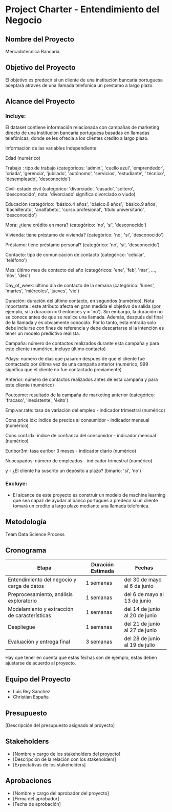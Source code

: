 # Project Charter - Entendimiento del Negocio

## Nombre del Proyecto

Mercadotecnica Bancaria

## Objetivo del Proyecto

El objetivo es predecir si un cliente de una institución bancaria portuguesa aceptará atraves de una llamada telefonica un prestamo a largo plazo.

## Alcance del Proyecto

### Incluye:

El dataset contiene información relacionada con campañas de marketing directo de una institución bancaria portuguesa basadas en llamadas telefónicas, donde se les ofrecia a los clientes credito a largo plazo.

Información de las variables independiente:

Edad (numérico)

Trabajo : tipo de trabajo (categóricos: 'admin.', 'cuello azul', 'emprendedor', 'criada', 'gerencia', 'jubilado', 'autónomo', 'servicios', 'estudiante', ' técnico', 'desempleado', 'desconocido')

Civil: estado civil (categórico: 'divorciado', 'casado', 'soltero', 'desconocido'; nota: 'divorciado' significa divorciado o viudo)

Educación (categórico: 'básico.4 años', 'básico.6 años', 'básico.9 años', 'bachillerato', 'analfabeto', 'curso.profesional', 'título.universitario', 'desconocido')

Mora: ¿tiene crédito en mora? (categórico: 'no', 'sí', 'desconocido')

Vivienda: tiene préstamo de vivienda? (categórico: 'no', 'sí', 'desconocido')

Préstamo: tiene préstamo personal? (categórico: 'no', 'sí', 'desconocido')

Contacto: tipo de comunicación de contacto (categórico: 'celular', 'teléfono')

Mes: último mes de contacto del año (categóricos: 'ene', 'feb', 'mar', …, 'nov', 'dec')

Day_of_week: último día de contacto de la semana (categórico: 'lunes', 'martes', 'miércoles', 'jueves', 'vie')

Duración: duración del último contacto, en segundos (numérico). Nota importante : este atributo afecta en gran medida el objetivo de salida (por ejemplo, si la duración = 0 entonces y = 'no'). Sin embargo, la duración no se conoce antes de que se realice una llamada. Además, después del final de la llamada y es obviamente conocido. Por lo tanto, esta entrada solo debe incluirse con fines de referencia y debe descartarse si la intención es tener un modelo predictivo realista.

Campaña: número de contactos realizados durante esta campaña y para este cliente (numérico, incluye último contacto)

Pdays: número de días que pasaron después de que el cliente fue contactado por última vez de una campaña anterior (numérico; 999 significa que el cliente no fue contactado previamente)

Anterior: número de contactos realizados antes de esta campaña y para este cliente (numérico)

Poutcome: resultado de la campaña de marketing anterior (categórico: 'fracaso', 'inexistente', 'éxito')

Emp.var.rate: tasa de variación del empleo - indicador trimestral (numérico)

Cons.price.idx: índice de precios al consumidor - indicador mensual (numérico)

Cons.conf.idx: índice de confianza del consumidor - indicador mensual (numérico)

Euribor3m: tasa euribor 3 meses - indicador diario (numérico)

Nr.ocupados: número de empleados - indicador trimestral (numérico)

y - ¿El cliente ha suscrito un depósito a plazo? (binario: 'sí', 'no')

### Excluye:

- El alcance de este proyecto es construir un modelo de machine learning que sea capaz de ayudar al banco portugues a predecir si un cliente tomará un credito a largo plazo mediante una llamada telefonica.

## Metodología

Team Data Science Process

## Cronograma

| Etapa | Duración Estimada | Fechas |
|------|---------|-------|
| Entendimiento del negocio y carga de datos | 1 semanas | del 30 de mayo al 6 de junio |
| Preprocesamiento, análisis exploratorio | 1 semanas | del 6 de mayo al 13 de junio |
| Modelamiento y extracción de características | 1 semanas | del 14 de junio al 20 de junio |
| Despliegue | 1 semanas | del 21 de junio al 27 de junio |
| Evaluación y entrega final | 3 semanas | del 28 de junio al 19 de julio |

Hay que tener en cuenta que estas fechas son de ejemplo, estas deben ajustarse de acuerdo al proyecto.

## Equipo del Proyecto

- Luis Rey Sanchez
- Christian España

## Presupuesto

[Descripción del presupuesto asignado al proyecto]

## Stakeholders

- [Nombre y cargo de los stakeholders del proyecto]
- [Descripción de la relación con los stakeholders]
- [Expectativas de los stakeholders]

## Aprobaciones

- [Nombre y cargo del aprobador del proyecto]
- [Firma del aprobador]
- [Fecha de aprobación]
